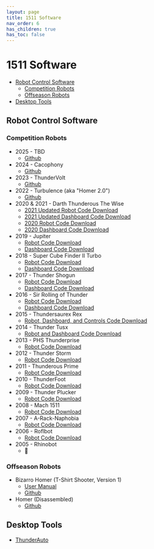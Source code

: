 ```yaml
---
layout: page
title: 1511 Software
nav_order: 6
has_children: true
has_toc: false
---
```


# 1511 Software

* [Robot Control Software](#robot-control-software)
  * [Competition Robots](#competition-robots)
  * [Offseason Robots](#offseason-robots)
* [Desktop Tools](#desktop-tools)

## Robot Control Software

### Competition Robots

* 2025 - TBD
  - [Github](https://github.com/frc1511/thunderbot2025)
* 2024 - Cacophony
  - [Github](https://github.com/frc1511/thunderbot2024)
* 2023 - ThunderVolt
  - [Github](https://github.com/frc1511/thunderbot2023)
* 2022 - Turbulence (aka "Homer 2.0")
  - [Github](https://github.com/frc1511/thunderbot2022)
* 2020 & 2021 - Darth Thunderous The Wise
  - [2021 Updated Robot Code Download](https://penfieldrobotics.com/wp-content/uploads/2021/08/thunderbot2020-2021edition.zip)
  - [2021 Updated Dashboard Code Download](https://penfieldrobotics.com/wp-content/uploads/2021/08/dashboard2020-2021edition.zip)
  - [2020 Robot Code Download](https://penfieldrobotics.com/Files/Resources/robotcode/thunderbot2020.zip)
  - [2020 Dashboard Code Download](https://penfieldrobotics.com/Files/Resources/robotcode/dashboard2020.zip)
* 2019 - Jupiter
  - [Robot Code Download](https://penfieldrobotics.com/Files/Resources/robotcode/thunderbot2019.zip)
  - [Dashboard Code Download](https://penfieldrobotics.com/Files/Resources/robotcode/dashboard2019.zip)
* 2018 - Super Cube Finder II Turbo
  - [Robot Code Download](https://penfieldrobotics.com/Files/Resources/robotcode/thunderbot2018.zip)
  - [Dashboard Code Download](https://penfieldrobotics.com/Files/Resources/robotcode/dashboard2018.zip)
* 2017 - Thunder Shogun
  - [Robot Code Download](https://penfieldrobotics.com/Files/Resources/robotcode/thunderbot2017.zip)
  - [Dashboard Code Download](https://penfieldrobotics.com/Files/Resources/robotcode/dashboard2017.zip)
* 2016 - Sir Rolling of Thunder
  - [Robot Code Download](https://penfieldrobotics.com/Files/Resources/robotcode/thunderbot2016.zip)
  - [Dashboard Code Download](https://penfieldrobotics.com/Files/Resources/robotcode/dashboard2016.zip)
* 2015 - Thundersaurex Rex
  - [Robot, Dashboard, and Controls Code Download](https://penfieldrobotics.com/Files/Resources/robotcode/thunderbot2015.zip)
* 2014 - Thunder Tusx
  - [Robot and Dashboard Code Download](https://penfieldrobotics.com/Files/Resources/robotcode/thunderbot2014.zip)
* 2013 - PHS Thunderprise
  - [Robot Code Download](https://penfieldrobotics.com/Files/Resources/robotcode/thunderbot2013.zip)
* 2012 - Thunder Storm
  - [Robot Code Download](https://penfieldrobotics.com/Files/Resources/robotcode/thunderbot2012.zip)
* 2011 - Thunderous Prime
  - [Robot Code Download](https://penfieldrobotics.com/Files/Resources/robotcode/thunderbot2011.zip)
* 2010 - ThunderFoot
  - [Robot Code Download](https://penfieldrobotics.com/Files/Resources/robotcode/thunderbot2010.zip)
* 2009 - Thunder Plucker
  - [Robot Code Download](https://penfieldrobotics.com/Files/Resources/robotcode/FRC2009.zip)
* 2008 - Mach 1511
  - [Robot Code Download](https://penfieldrobotics.com/Files/Resources/robotcode/FRC2008.zip)
* 2007 - A-Rack-Naphobia
  - [Robot Code Download](https://penfieldrobotics.com/Files/Resources/robotcode/FRC2007.zip)
* 2006 - Roflbot
  - [Robot Code Download](https://penfieldrobotics.com/Files/Resources/robotcode/FRC2006.zip)
* 2005 - Rhinobot
  - 🤯

### Offseason Robots

* Bizarro Homer (T-Shirt Shooter, Version 1)
  - [User Manual](/1511_software/bizarro_homer/)
  - [Github](https://github.com/frc1511/BizarroHomer)
* Homer (Disassembled)
  - [Github](https://github.com/frc1511/Homer)

## Desktop Tools
* [ThunderAuto](/1511_software/thunderauto)

